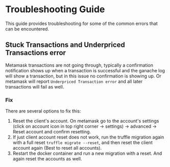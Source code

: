 # Troubleshooting Guide

This guide provides troubleshooting for some of the common errors that can be encountered.

## Stuck Transactions and Underpriced Transactions error

Metamask transactions are not going through, typically a confirmation notification shows up when a transaction is successful and the ganache log will show a transaction, but in this issue no confirmation is showing up. Or metamask will report ```Underpriced Transaction error``` and all later transactions will fail as well.

### Fix 

There are several options to fix this:
1. Reset the client's account. On metamask go to the account's settings (click on account icon in top right corner -> settings) -> advanced -> Reset account and confirm resetting.
2. If just client account reset does not work, run the truffle migration again with a full reset ```truffle migrate --reset```, and then reset the client account again (Best to reset all accounts).
3. Restart the docker container and run a new migration with a reset. And again reset the accounts as well.
